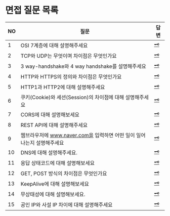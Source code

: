 # 면접 질문 목록

| NO   | 질문                                                         | 답변                                                         |
| ---- | ------------------------------------------------------------ | ------------------------------------------------------------ |
| 1    | OSI 7계층에 대해 설명해주세요                                | [🗝️](https://github.com/lea-hwang/CS_study/blob/bf893d998dda987cbd9232df4c30a447285c348f/%EB%84%A4%ED%8A%B8%EC%9B%8C%ED%81%AC/%EC%A7%88%EB%AC%B8%20%EB%AA%A9%EB%A1%9D/Q1.%20OSI%207%20%EA%B3%84%EC%B8%B5%EC%97%90%20%EB%8C%80%ED%95%B4%20%EC%84%A4%EB%AA%85%ED%95%B4%EC%A3%BC%EC%84%B8%EC%9A%94.md)                                            |
| 2    | TCP와 UDP는 무엇이며 차이점은 무엇인가요                     | [🗝️](https://github.com/lea-hwang/CS_study/blob/bf893d998dda987cbd9232df4c30a447285c348f/%EB%84%A4%ED%8A%B8%EC%9B%8C%ED%81%AC/%EC%A7%88%EB%AC%B8%20%EB%AA%A9%EB%A1%9D/Q2.%20TCP%EC%99%80%20UDP%EB%8A%94%20%EB%AC%B4%EC%97%87%EC%9D%B4%EB%A9%B0%20%EC%B0%A8%EC%9D%B4%EC%A0%90%EC%9D%80%20%EB%AC%B4%EC%97%87%EC%9D%B8%EA%B0%80%EC%9A%94.md)                                            |
| 3    | 3 way-handshake와 4 way handshake를 설명해주세요             | [🗝️](https://github.com/lea-hwang/CS_study/blob/bf893d998dda987cbd9232df4c30a447285c348f/%EB%84%A4%ED%8A%B8%EC%9B%8C%ED%81%AC/%EC%A7%88%EB%AC%B8%20%EB%AA%A9%EB%A1%9D/Q3.%203%20way-handshake%EC%99%80%204%20way-handshake%EB%A5%BC%20%EC%84%A4%EB%AA%85%ED%95%B4%EC%A3%BC%EC%84%B8%EC%9A%94.md)                                            |
| 4    | HTTP와 HTTPS의 정의와 차이점은 무엇인가요                    | [🗝️](https://github.com/lea-hwang/CS_study/blob/bf893d998dda987cbd9232df4c30a447285c348f/%EB%84%A4%ED%8A%B8%EC%9B%8C%ED%81%AC/%EC%A7%88%EB%AC%B8%20%EB%AA%A9%EB%A1%9D/Q4.%20HTTP%EC%99%80%20HTTPS%EC%9D%98%20%EC%A0%95%EC%9D%98%EC%99%80%20%EC%B0%A8%EC%9D%B4%EC%A0%90%EC%9D%80%20%EB%AC%B4%EC%97%87%EC%9D%B8%EA%B0%80%EC%9A%94.md)                                            |
| 5    | HTTP1과 HTTP2에 대해 설명해주세요                            | [🗝️](https://github.com/lea-hwang/CS_study/blob/bf893d998dda987cbd9232df4c30a447285c348f/%EB%84%A4%ED%8A%B8%EC%9B%8C%ED%81%AC/%EC%A7%88%EB%AC%B8%20%EB%AA%A9%EB%A1%9D/Q5.%20HTTP1%EA%B3%BC%20HTTP2%EC%97%90%20%EB%8C%80%ED%95%B4%20%EC%84%A4%EB%AA%85%ED%95%B4%EC%A3%BC%EC%84%B8%EC%9A%94.(HTTP%20%EC%A0%84%EB%B0%98%EC%A0%81%EC%9D%B8%20%ED%9D%90%EB%A6%84%EC%97%90%20%EB%8C%80%ED%95%9C%20%EC%A7%88%EB%AC%B8).md)                                            |
| 6    | 쿠키(Cookie)와 세션(Session)의 차이점에 대해 설명해주세요    | [🗝️](https://github.com/lea-hwang/CS_study/blob/8e990ca4ab6c92f89f221dad9ef4672a6f3f49fc/%EB%84%A4%ED%8A%B8%EC%9B%8C%ED%81%AC/%EC%A7%88%EB%AC%B8%20%EB%AA%A9%EB%A1%9D/Q6.%20%EC%BF%A0%ED%82%A4(Cookie)%EC%99%80%20%EC%84%B8%EC%85%98(Session)%EC%9D%98%20%EC%B0%A8%EC%9D%B4%EC%A0%90%EC%97%90%20%EB%8C%80%ED%95%B4%20%EC%84%A4%EB%AA%85%ED%95%B4%EC%A3%BC%EC%84%B8%EC%9A%94.md)                                            |
| 7    | CORS에 대해 설명해보세요                                     | [🗝️](https://github.com/lea-hwang/CS_study/blob/master/%EB%84%A4%ED%8A%B8%EC%9B%8C%ED%81%AC/%EC%A7%88%EB%AC%B8%20%EB%AA%A9%EB%A1%9D/Q7.%20CORS%EC%97%90%20%EB%8C%80%ED%95%B4%20%EC%84%A4%EB%AA%85%ED%95%B4%EC%A3%BC%EC%84%B8%EC%9A%94.md)                                            |
| 8    | REST API에 대해 설명해주세요                                        | [🗝️](https://github.com/lea-hwang/CS_study/blob/master/%EB%84%A4%ED%8A%B8%EC%9B%8C%ED%81%AC/%EC%A7%88%EB%AC%B8%20%EB%AA%A9%EB%A1%9D/Q8.%20REST%20API%EC%97%90%20%EB%8C%80%ED%95%B4%20%EC%84%A4%EB%AA%85%ED%95%B4%EC%A3%BC%EC%84%B8%EC%9A%94.md)                                            |
| 9    | 웹브라우저에 www.naver.com을 입력하면 어떤 일이 일어나는지 설명해주세요 | [🗝️](https://github.com/lea-hwang/CS_study/blob/master/%EB%84%A4%ED%8A%B8%EC%9B%8C%ED%81%AC/%EC%A7%88%EB%AC%B8%20%EB%AA%A9%EB%A1%9D/Q9.%20%EC%9B%B9%20%EB%B8%8C%EB%9D%BC%EC%9A%B0%EC%A0%80%EC%97%90%20www.naver.com%EC%9D%84%20%EC%9E%85%EB%A0%A5%ED%95%98%EB%A9%B4%20%EC%96%B4%EB%96%A4%20%EC%9D%BC%EC%9D%B4%20%EC%9D%BC%EC%96%B4%EB%82%98%EB%8A%94%EC%A7%80%20%EC%84%A4%EB%AA%85%ED%95%B4%EC%A3%BC%EC%84%B8%EC%9A%94.md)                                            |
| 10   | DNS에 대해 설명해주세요.              | [🗝️](https://github.com/lea-hwang/CS_study/blob/master/%EB%84%A4%ED%8A%B8%EC%9B%8C%ED%81%AC/%EC%A7%88%EB%AC%B8%20%EB%AA%A9%EB%A1%9D/Q10.%20DNS%EC%97%90%20%EB%8C%80%ED%95%B4%20%EC%84%A4%EB%AA%85%ED%95%B4%EC%A3%BC%EC%84%B8%EC%9A%94.md)                                            |
| 11   | 응답 상태코드에 대해 설명해보세요                            | [🗝️](https://github.com/lea-hwang/CS_study/blob/master/%EB%84%A4%ED%8A%B8%EC%9B%8C%ED%81%AC/%EC%A7%88%EB%AC%B8%20%EB%AA%A9%EB%A1%9D/Q11.%20%EC%9D%91%EB%8B%B5%20%EC%83%81%ED%83%9C%EC%BD%94%EB%93%9C%EC%97%90%20%EB%8C%80%ED%95%B4%20%EC%84%A4%EB%AA%85%ED%95%B4%EB%B3%B4%EC%84%B8%EC%9A%94.md)   |
| 12   | GET, POST 방식의 차이점은 무엇인가요                         | [🗝️](https://github.com/lea-hwang/CS_study/blob/master/%EB%84%A4%ED%8A%B8%EC%9B%8C%ED%81%AC/%EC%A7%88%EB%AC%B8%20%EB%AA%A9%EB%A1%9D/Q12.%20GET%2C%20POST%20%EB%B0%A9%EC%8B%9D%EC%9D%98%20%EC%B0%A8%EC%9D%B4%EC%A0%90%EC%9D%80%20%EB%AC%B4%EC%97%87%EC%9D%B8%EA%B0%80%EC%9A%94.md) |
| 13   | KeepAlive에 대해 설명해보세요                                | [🗝️](https://github.com/lea-hwang/CS_study/blob/master/%EB%84%A4%ED%8A%B8%EC%9B%8C%ED%81%AC/%EC%A7%88%EB%AC%B8%20%EB%AA%A9%EB%A1%9D/Q13.%20KeepAlive%EC%97%90%20%EB%8C%80%ED%95%B4%20%EC%84%A4%EB%AA%85%ED%95%B4%EB%B3%B4%EC%84%B8%EC%9A%94.md)       |
| 14   | 무상태성에 대해 설명해보세요.                                | [🗝️](https://github.com/lea-hwang/CS_study/blob/master/%EB%84%A4%ED%8A%B8%EC%9B%8C%ED%81%AC/%EC%A7%88%EB%AC%B8%20%EB%AA%A9%EB%A1%9D/Q14.%20%EB%AC%B4%EC%83%81%ED%83%9C%EC%84%B1%EC%97%90%20%EB%8C%80%ED%95%B4%20%EC%84%A4%EB%AA%85%ED%95%B4%EB%B3%B4%EC%84%B8%EC%9A%94.md)        |
| 15   | 공인 IP와 사설 IP 차이에 대해 설명해주세요                   | [🗝️](https://github.com/lea-hwang/CS_study/blob/master/%EB%84%A4%ED%8A%B8%EC%9B%8C%ED%81%AC/%EC%A7%88%EB%AC%B8%20%EB%AA%A9%EB%A1%9D/Q15.%20%EA%B3%B5%EC%9D%B8%20IP%EC%99%80%20%EC%82%AC%EC%84%A4%20IP%20%EC%B0%A8%EC%9D%B4%EC%97%90%20%EB%8C%80%ED%95%B4%20%EC%84%A4%EB%AA%85%ED%95%B4%EC%A3%BC%EC%84%B8%EC%9A%94.md) |
